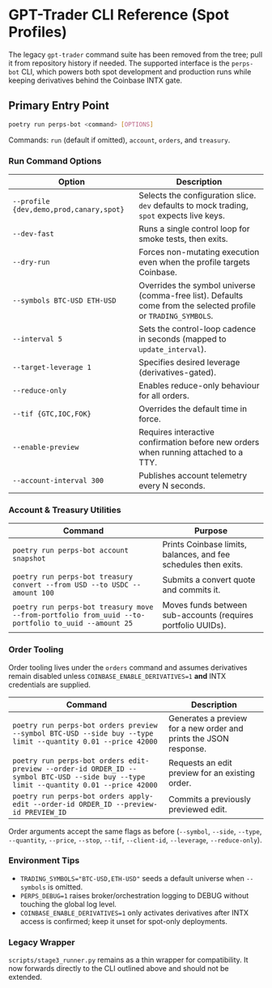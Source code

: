 # GPT-Trader CLI Reference (Spot Profiles)

The legacy `gpt-trader` command suite has been removed from the tree; pull it
from repository history if needed. The supported interface is the `perps-bot`
CLI, which powers both spot
development and production runs while keeping derivatives behind the Coinbase
INTX gate.

## Primary Entry Point

```bash
poetry run perps-bot <command> [OPTIONS]
```

Commands: `run` (default if omitted), `account`, `orders`, and `treasury`.

### Run Command Options

| Option | Description |
|--------|-------------|
| `--profile {dev,demo,prod,canary,spot}` | Selects the configuration slice. `dev` defaults to mock trading, `spot` expects live keys. |
| `--dev-fast` | Runs a single control loop for smoke tests, then exits. |
| `--dry-run` | Forces non-mutating execution even when the profile targets Coinbase. |
| `--symbols BTC-USD ETH-USD` | Overrides the symbol universe (comma-free list). Defaults come from the selected profile or `TRADING_SYMBOLS`. |
| `--interval 5` | Sets the control-loop cadence in seconds (mapped to `update_interval`). |
| `--target-leverage 1` | Specifies desired leverage (derivatives-gated). |
| `--reduce-only` | Enables reduce-only behaviour for all orders. |
| `--tif {GTC,IOC,FOK}` | Overrides the default time in force. |
| `--enable-preview` | Requires interactive confirmation before new orders when running attached to a TTY. |
| `--account-interval 300` | Publishes account telemetry every N seconds. |

### Account & Treasury Utilities

| Command | Purpose |
|---------|---------|
| `poetry run perps-bot account snapshot` | Prints Coinbase limits, balances, and fee schedules then exits. |
| `poetry run perps-bot treasury convert --from USD --to USDC --amount 100` | Submits a convert quote and commits it. |
| `poetry run perps-bot treasury move --from-portfolio from_uuid --to-portfolio to_uuid --amount 25` | Moves funds between sub-accounts (requires portfolio UUIDs). |

### Order Tooling

Order tooling lives under the `orders` command and assumes
derivatives remain disabled unless `COINBASE_ENABLE_DERIVATIVES=1`
**and** INTX credentials are supplied.

| Command | Description |
|---------|-------------|
| `poetry run perps-bot orders preview --symbol BTC-USD --side buy --type limit --quantity 0.01 --price 42000` | Generates a preview for a new order and prints the JSON response. |
| `poetry run perps-bot orders edit-preview --order-id ORDER_ID --symbol BTC-USD --side buy --type limit --quantity 0.01 --price 42000` | Requests an edit preview for an existing order. |
| `poetry run perps-bot orders apply-edit --order-id ORDER_ID --preview-id PREVIEW_ID` | Commits a previously previewed edit. |

Order arguments accept the same flags as before (`--symbol`, `--side`, `--type`, `--quantity`, `--price`, `--stop`, `--tif`, `--client-id`, `--leverage`, `--reduce-only`).

### Environment Tips

- `TRADING_SYMBOLS="BTC-USD,ETH-USD"` seeds a default universe when
  `--symbols` is omitted.
- `PERPS_DEBUG=1` raises broker/orchestration logging to DEBUG without touching
  the global log level.
- `COINBASE_ENABLE_DERIVATIVES=1` only activates derivatives after INTX access
  is confirmed; keep it unset for spot-only deployments.

### Legacy Wrapper

`scripts/stage3_runner.py` remains as a thin wrapper for compatibility. It now
forwards directly to the CLI outlined above and should not be extended.
